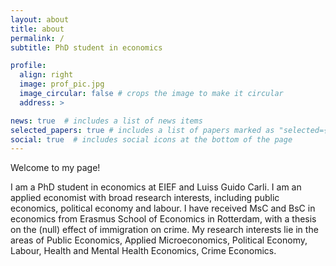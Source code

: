 ```yaml
---
layout: about
title: about
permalink: /
subtitle: PhD student in economics

profile:
  align: right
  image: prof_pic.jpg
  image_circular: false # crops the image to make it circular
  address: >

news: true  # includes a list of news items
selected_papers: true # includes a list of papers marked as "selected={true}"
social: true  # includes social icons at the bottom of the page
---
```


Welcome to my page!

I am a PhD student in economics at EIEF and Luiss Guido Carli. I am an applied economist with broad research interests, including  public economics, political economy and labour. I have received MsC and BsC in economics from Erasmus School of Economics in Rotterdam, with a thesis on the (null) effect of immigration on crime. My research interests lie in the areas of Public Economics, Applied Microeconomics, Political Economy, Labour, Health and Mental Health Economics, Crime Economics. 
